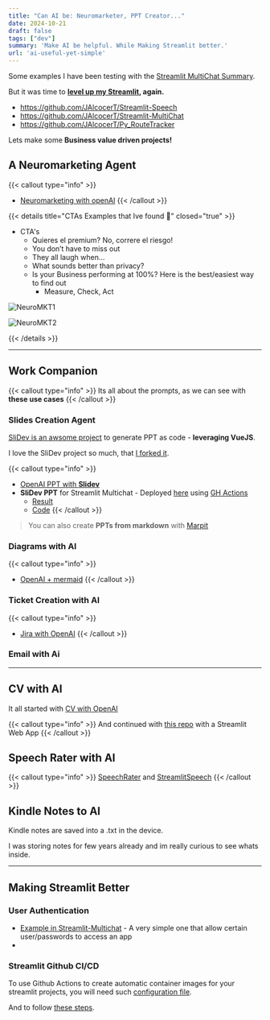 ```yaml
---
title: "Can AI be: Neuromarketer, PPT Creator..."
date: 2024-10-21
draft: false
tags: ["dev"]
summary: 'Make AI be helpful. While Making Streamlit better.'
url: 'ai-useful-yet-simple'
---
```


Some examples I have been testing with the [Streamlit MultiChat Summary](https://github.com/JAlcocerT/Streamlit-MultiChat).

But it was time to **[level up my Streamlit](https://jalcocert.github.io/JAlcocerT/ai-useful-yet-simple/#making-streamlit-better), again.**

* https://github.com/JAlcocerT/Streamlit-Speech
* https://github.com/JAlcocerT/Streamlit-MultiChat
* https://github.com/JAlcocerT/Py_RouteTracker

Lets make some **Business value driven projects!**

## A Neuromarketing Agent

{{< callout type="info" >}}
* [Neuromarketing with openAI](https://github.com/JAlcocerT/Streamlit-MultiChat/blob/main/Z_Tests/OpenAI/openai_neumkt.py)
{{< /callout >}}

{{< details title="CTAs Examples that Ive found 📌" closed="true" >}}


* CTA's
    * Quieres el premium? No, correre el riesgo!
    * You don’t have to miss out
    * They all laugh when…
    * What sounds better than privacy?
    * Is your Business performing at 100%? Here is the best/easiest way to find out
        * Measure, Check, Act

![NeuroMKT1](/blog_img/outro/canva-free-trial-neuromkt.png)


![NeuroMKT2](/blog_img/outro/insurance-neuromarketing.png)


{{< /details >}}


---

## Work Companion

{{< callout type="info" >}}
Its all about the prompts, as we can see with **these use cases**
{{< /callout >}}

### Slides Creation Agent

[SliDev is an awsome project](https://fossengineer.com/how-to-use-slidev/) to generate PPT as code - **leveraging VueJS**.

I love the SliDev project so much, that [I forked it](https://github.com/JAlcocerT/slidev).

{{< callout type="info" >}}
* [OpenAI PPT with **Slidev**](https://github.com/JAlcocerT/Streamlit-MultiChat/blob/main/Z_Tests/OpenAI/openai_slidev.py
)
* **SliDev PPT** for Streamlit Multichat - Deployed [here](https://jalcocert.github.io/Streamlit-MultiChat/1) using [GH Actions](https://github.com/JAlcocerT/Streamlit-MultiChat/blob/main/.github/workflows/SliDev_CICD.yml)
    * [Result](https://jalcocert.github.io/Streamlit-MultiChat/1)
    * [Code](https://github.com/JAlcocerT/Streamlit-MultiChat/tree/main/slidev)
{{< /callout >}}

> You can also create **PPTs from markdown** with [Marpit](https://github.com/marp-team/marpit)

### Diagrams with AI

{{< callout type="info" >}}
* [OpenAI + mermaid](https://github.com/JAlcocerT/Streamlit-MultiChat/blob/main/Z_Tests/OpenAI/openai_mermaid.py)
{{< /callout >}}

### Ticket Creation with AI

{{< callout type="info" >}}
* [Jira with OpenAI](https://github.com/JAlcocerT/Streamlit-MultiChat/blob/main/Z_Tests/OpenAI/openai_create_ticket.py)
{{< /callout >}}

### Email with Ai


---

## CV with AI

It all started with [CV with OpenAI](https://github.com/JAlcocerT/Streamlit-MultiChat/blob/main/Z_Tests/OpenAI/openai_cv.py)

{{< callout type="info" >}}
And continued with [this repo](https://gitlab.com/fossengineer1/cv-check) with a Streamlit Web App
{{< /callout >}}

## Speech Rater with AI

{{< callout type="info" >}}
[SpeechRater](https://github.com/JAlcocerT/streamlitspeechrater) and [StreamlitSpeech](https://github.com/JAlcocerT/Streamlit-Speech)
{{< /callout >}}

## Kindle Notes to AI

Kindle notes are saved into a .txt in the device.

I was storing notes for few years already and im really curious to see whats inside.

---

## Making Streamlit Better

### User Authentication

* [Example in Streamlit-Multichat](https://github.com/JAlcocerT/Streamlit-MultiChat/blob/main/Streamlit_Pages/Auth_functions.py) - A very simple one that allow certain user/passwords to access an app
* 

### Streamlit Github CI/CD

To use Github Actions to create automatic container images for your streamlit projects, you will need such [configuration file](https://github.com/JAlcocerT/Streamlit-MultiChat/actions/workflows/Streamlit_GHA_MultiArch.yml).

And to follow [these steps](https://fossengineer.com/docker-github-actions-cicd/).